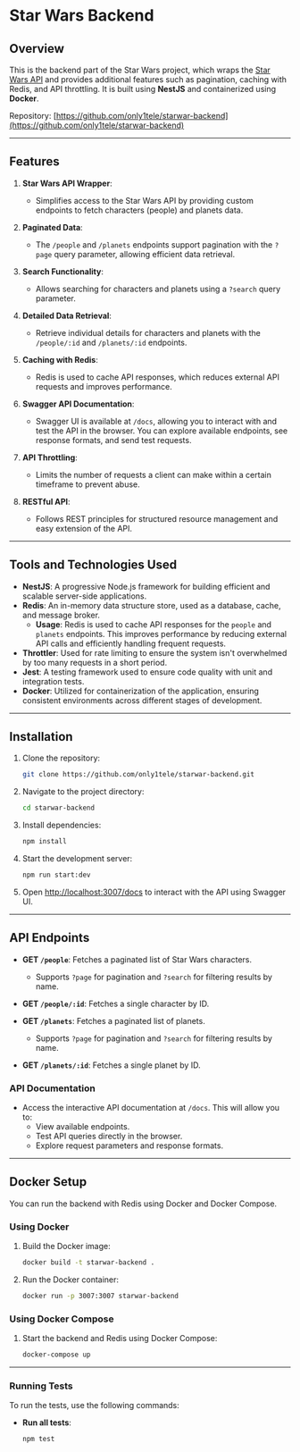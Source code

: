 # Star Wars Backend

## Overview

This is the backend part of the Star Wars project, which wraps the [Star Wars API](https://swapi.dev/api/) and provides additional features such as pagination, caching with Redis, and API throttling. It is built using **NestJS** and containerized using **Docker**.

Repository: [https://github.com/only1tele/starwar-backend](https://github.com/only1tele/starwar-backend)

---

## Features

1. **Star Wars API Wrapper**:

   - Simplifies access to the Star Wars API by providing custom endpoints to fetch characters (people) and planets data.

2. **Paginated Data**:

   - The `/people` and `/planets` endpoints support pagination with the `?page` query parameter, allowing efficient data retrieval.

3. **Search Functionality**:

   - Allows searching for characters and planets using a `?search` query parameter.

4. **Detailed Data Retrieval**:

   - Retrieve individual details for characters and planets with the `/people/:id` and `/planets/:id` endpoints.

5. **Caching with Redis**:

   - Redis is used to cache API responses, which reduces external API requests and improves performance.

6. **Swagger API Documentation**:

   - Swagger UI is available at `/docs`, allowing you to interact with and test the API in the browser. You can explore available endpoints, see response formats, and send test requests.

7. **API Throttling**:

   - Limits the number of requests a client can make within a certain timeframe to prevent abuse.

8. **RESTful API**:
   - Follows REST principles for structured resource management and easy extension of the API.

---

## Tools and Technologies Used

- **NestJS**: A progressive Node.js framework for building efficient and scalable server-side applications.
- **Redis**: An in-memory data structure store, used as a database, cache, and message broker.
  - **Usage**: Redis is used to cache API responses for the `people` and `planets` endpoints. This improves performance by reducing external API calls and efficiently handling frequent requests.
- **Throttler**: Used for rate limiting to ensure the system isn't overwhelmed by too many requests in a short period.
- **Jest**: A testing framework used to ensure code quality with unit and integration tests.
- **Docker**: Utilized for containerization of the application, ensuring consistent environments across different stages of development.

---

## Installation

1. Clone the repository:

   ```bash
   git clone https://github.com/only1tele/starwar-backend.git
   ```

2. Navigate to the project directory:

   ```bash
   cd starwar-backend
   ```

3. Install dependencies:

   ```bash
   npm install
   ```

4. Start the development server:

   ```bash
   npm run start:dev
   ```

5. Open [http://localhost:3007/docs](http://localhost:3007/docs) to interact with the API using Swagger UI.

---

## API Endpoints

- **GET `/people`**: Fetches a paginated list of Star Wars characters.
  - Supports `?page` for pagination and `?search` for filtering results by name.
- **GET `/people/:id`**: Fetches a single character by ID.

- **GET `/planets`**: Fetches a paginated list of planets.

  - Supports `?page` for pagination and `?search` for filtering results by name.

- **GET `/planets/:id`**: Fetches a single planet by ID.

### API Documentation

- Access the interactive API documentation at `/docs`. This will allow you to:
  - View available endpoints.
  - Test API queries directly in the browser.
  - Explore request parameters and response formats.

---

## Docker Setup

You can run the backend with Redis using Docker and Docker Compose.

### Using Docker

1. Build the Docker image:

   ```bash
   docker build -t starwar-backend .
   ```

2. Run the Docker container:

   ```bash
   docker run -p 3007:3007 starwar-backend
   ```

### Using Docker Compose

1. Start the backend and Redis using Docker Compose:

   ```bash
   docker-compose up
   ```

---

### Running Tests

To run the tests, use the following commands:

- **Run all tests**:
  ```bash
  npm test
  ```
